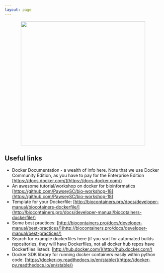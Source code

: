 ```yaml
---
layout: page
---
```


<img src="/docker-builds/assets/user_guide.png" style="display:block;margin-left:auto;margin-right:auto;width:400px">

## Useful links
  * Docker Documentation - a wealth of info here. Note that we use Docker Community Edition, as you have to pay for the Enterprise Edition [https://docs.docker.com/](https://docs.docker.com/)
  * An awesome tutorial/workshop on docker for bioinformatics [https://github.com/PawseySC/bio-workshop-18](https://github.com/PawseySC/bio-workshop-18)
  * Template for your Dockerfile: [http://biocontainers.pro/docs/developer-manual/biocotainers-dockerfile/](http://biocontainers.pro/docs/developer-manual/biocotainers-dockerfile/)
  * Some best practices: [http://biocontainers.pro/docs/developer-manual/best-practices/](http://biocontainers.pro/docs/developer-manual/best-practices/)
  * Search for example dockerfiles here (if you sort for automated builds repositories, they will have Dockerfiles, not all docker hub repos have Dockerfiles listed): [http://hub.docker.com/](http://hub.docker.com/)
  * Docker SDK library for running docker containers easily within python code. [https://docker-py.readthedocs.io/en/stable/](https://docker-py.readthedocs.io/en/stable/)
